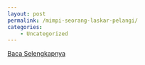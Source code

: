 ```yaml
---
layout: post
permalink: /mimpi-seorang-laskar-pelangi/
categories:
    - Uncategorized
---
```


[Baca Selengkapnya](/05)